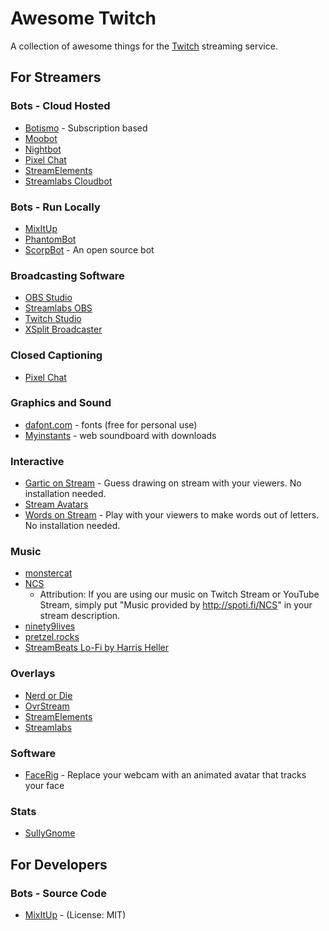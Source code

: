 # Awesome Twitch

A collection of awesome things for the [Twitch](https://twitch.tv) streaming service.


## For Streamers

### Bots - Cloud Hosted

* [Botismo](https://botisimo.com/index.html) - Subscription based
* [Moobot](https://moo.bot/)
* [Nightbot](https://nightbot.tv/)
* [Pixel Chat](https://pixelchat.tv/)
* [StreamElements](https://streamelements.com/)
* [Streamlabs Cloudbot](https://streamlabs.com/cloudbot)

### Bots - Run Locally

* [MixItUp](http://mixitupapp.com/)
* [PhantomBot](https://phantom.bot/)
* [ScorpBot](https://scorpbot.com/) - An open source bot

### Broadcasting Software

* [OBS Studio](https://obsproject.com/)
* [Streamlabs OBS](https://streamlabs.com/streamlabs-obs)
* [Twitch Studio](https://www.twitch.tv/broadcast/studio)
* [XSplit Broadcaster](https://www.xsplit.com/broadcaster)

### Closed Captioning

* [Pixel Chat](https://pixelchat.tv/)

### Graphics and Sound

* [dafont.com](https://www.dafont.com/) - fonts (free for personal use)
* [Myinstants](https://www.myinstants.com/index/us/) - web soundboard with downloads

### Interactive

* [Gartic on Stream](https://gos.gg/en/) - Guess drawing on stream with your viewers. No installation needed.
* [Stream Avatars](https://www.streamavatars.com/)
* [Words on Stream](https://wos.gg/en/) - Play with your viewers to make words out of letters. No installation needed.

### Music

* [monstercat](https://www.monstercat.com/licensing/content-creators)
* [NCS](https://ncsmusic.com/)
  * Attribution: If you are using our music on Twitch Stream or YouTube Stream, simply put "Music provided by http://spoti.fi/NCS" in your stream description.
* [ninety9lives](https://www.ninety9lives.com/)
* [pretzel.rocks](https://www.pretzel.rocks/)
* [StreamBeats Lo-Fi by Harris Heller](https://www.youtube.com/playlist?list=PLhIzey5JOsYGtAVfgh69jRzPwbZ1o_jdD)

### Overlays

* [Nerd or Die](https://nerdordie.com/)
* [OvrStream](https://www.ovrstream.com/overlay-scenes/)
* [StreamElements](https://streamelements.com/)
* [Streamlabs](https://streamlabs.com/)

### Software

* [FaceRig](https://facerig.com/) - Replace your webcam with an animated avatar that tracks your face

### Stats

* [SullyGnome](https://sullygnome.com/)


## For Developers

### Bots - Source Code

* [MixItUp](https://github.com/SaviorXTanren/mixer-mixitup) - (License: MIT)
